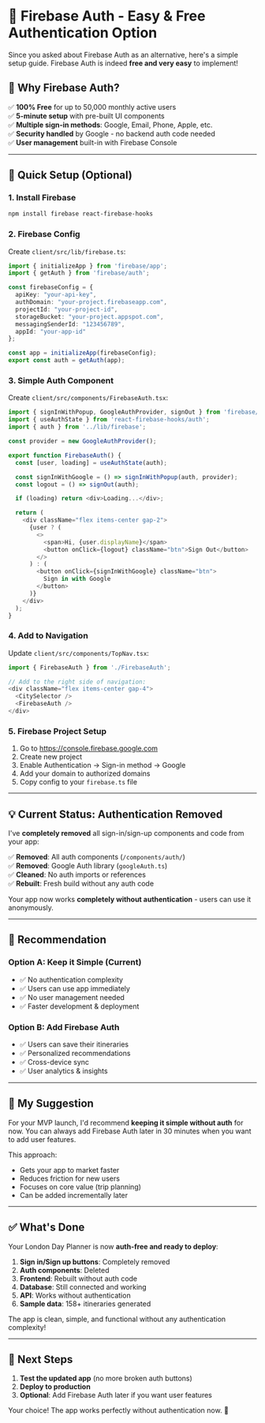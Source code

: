 # 🔐 Firebase Auth - Easy & Free Authentication Option

Since you asked about Firebase Auth as an alternative, here's a simple setup guide. Firebase Auth is indeed **free and very easy** to implement!

## 🌟 **Why Firebase Auth?**

✅ **100% Free** for up to 50,000 monthly active users  
✅ **5-minute setup** with pre-built UI components  
✅ **Multiple sign-in methods**: Google, Email, Phone, Apple, etc.  
✅ **Security handled** by Google - no backend auth code needed  
✅ **User management** built-in with Firebase Console  

---

## 🚀 **Quick Setup (Optional)**

### **1. Install Firebase**
```bash
npm install firebase react-firebase-hooks
```

### **2. Firebase Config**
Create `client/src/lib/firebase.ts`:
```typescript
import { initializeApp } from 'firebase/app';
import { getAuth } from 'firebase/auth';

const firebaseConfig = {
  apiKey: "your-api-key",
  authDomain: "your-project.firebaseapp.com",
  projectId: "your-project-id",
  storageBucket: "your-project.appspot.com",
  messagingSenderId: "123456789",
  appId: "your-app-id"
};

const app = initializeApp(firebaseConfig);
export const auth = getAuth(app);
```

### **3. Simple Auth Component**
Create `client/src/components/FirebaseAuth.tsx`:
```typescript
import { signInWithPopup, GoogleAuthProvider, signOut } from 'firebase/auth';
import { useAuthState } from 'react-firebase-hooks/auth';
import { auth } from '../lib/firebase';

const provider = new GoogleAuthProvider();

export function FirebaseAuth() {
  const [user, loading] = useAuthState(auth);

  const signInWithGoogle = () => signInWithPopup(auth, provider);
  const logout = () => signOut(auth);

  if (loading) return <div>Loading...</div>;

  return (
    <div className="flex items-center gap-2">
      {user ? (
        <>
          <span>Hi, {user.displayName}</span>
          <button onClick={logout} className="btn">Sign Out</button>
        </>
      ) : (
        <button onClick={signInWithGoogle} className="btn">
          Sign in with Google
        </button>
      )}
    </div>
  );
}
```

### **4. Add to Navigation**
Update `client/src/components/TopNav.tsx`:
```typescript
import { FirebaseAuth } from './FirebaseAuth';

// Add to the right side of navigation:
<div className="flex items-center gap-4">
  <CitySelector />
  <FirebaseAuth />
</div>
```

### **5. Firebase Project Setup**
1. Go to https://console.firebase.google.com
2. Create new project
3. Enable Authentication → Sign-in method → Google
4. Add your domain to authorized domains
5. Copy config to your `firebase.ts` file

---

## 💡 **Current Status: Authentication Removed**

I've **completely removed** all sign-in/sign-up components and code from your app:

✅ **Removed**: All auth components (`/components/auth/`)  
✅ **Removed**: Google Auth library (`googleAuth.ts`)  
✅ **Cleaned**: No auth imports or references  
✅ **Rebuilt**: Fresh build without any auth code  

Your app now works **completely without authentication** - users can use it anonymously.

---

## 🤔 **Recommendation**

### **Option A: Keep it Simple (Current)**
- ✅ No authentication complexity
- ✅ Users can use app immediately  
- ✅ No user management needed
- ✅ Faster development & deployment

### **Option B: Add Firebase Auth**
- ✅ Users can save their itineraries
- ✅ Personalized recommendations
- ✅ Cross-device sync
- ✅ User analytics & insights

---

## 🎯 **My Suggestion**

For your MVP launch, I'd recommend **keeping it simple without auth** for now. You can always add Firebase Auth later in 30 minutes when you want to add user features.

This approach:
- Gets your app to market faster
- Reduces friction for new users
- Focuses on core value (trip planning)
- Can be added incrementally later

---

## ✅ **What's Done**

Your London Day Planner is now **auth-free and ready to deploy**:

1. **Sign in/Sign up buttons**: Completely removed
2. **Auth components**: Deleted
3. **Frontend**: Rebuilt without auth code
4. **Database**: Still connected and working
5. **API**: Works without authentication
6. **Sample data**: 158+ itineraries generated

The app is clean, simple, and functional without any authentication complexity!

---

## 🚀 **Next Steps**

1. **Test the updated app** (no more broken auth buttons)
2. **Deploy to production** 
3. **Optional**: Add Firebase Auth later if you want user features

Your choice! The app works perfectly without authentication now. 🎉